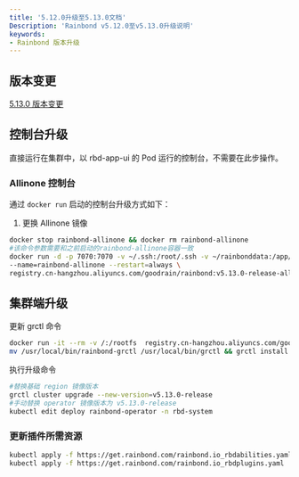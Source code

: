```yaml
---
title: '5.12.0升级至5.13.0文档'
Description: 'Rainbond v5.12.0至v5.13.0升级说明'
keywords:
- Rainbond 版本升级
---
```


## 版本变更

[5.13.0 版本变更](/community/change/5.13.0)

## 控制台升级

直接运行在集群中，以 rbd-app-ui 的 Pod 运行的控制台，不需要在此步操作。

### Allinone 控制台

通过 `docker run` 启动的控制台升级方式如下：

1. 更换 Allinone 镜像

```bash
docker stop rainbond-allinone && docker rm rainbond-allinone
#该命令参数需要和之前启动的rainbond-allinone容器一致
docker run -d -p 7070:7070 -v ~/.ssh:/root/.ssh -v ~/rainbonddata:/app/data \
--name=rainbond-allinone --restart=always \
registry.cn-hangzhou.aliyuncs.com/goodrain/rainbond:v5.13.0-release-allinone
```

## 集群端升级

更新 grctl 命令

```bash
docker run -it --rm -v /:/rootfs  registry.cn-hangzhou.aliyuncs.com/goodrain/rbd-grctl:v5.13.0-release copy
mv /usr/local/bin/rainbond-grctl /usr/local/bin/grctl && grctl install
```

执行升级命令

```bash
#替换基础 region 镜像版本
grctl cluster upgrade --new-version=v5.13.0-release
#手动替换 operator 镜像版本为 v5.13.0-release
kubectl edit deploy rainbond-operator -n rbd-system
```

### 更新插件所需资源

```bash
kubectl apply -f https://get.rainbond.com/rainbond.io_rbdabilities.yaml
kubectl apply -f https://get.rainbond.com/rainbond.io_rbdplugins.yaml
```
